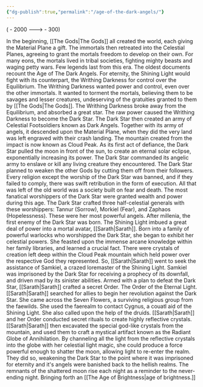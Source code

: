 ```yaml
---
{"dg-publish":true,"permalink":"/age-of-the-dark-angels/"}
---
```


( - 2000 ---> - 300)

In the beginning, [[The Gods\|The Gods]] all created the world, each giving the Material Plane a gift. The immortals then retreated into the Celestial Planes, agreeing to grant the mortals freedom to develop on their own. For many eons, the mortals lived in tribal societies, fighting mighty beasts and waging petty wars. Few legends last from this era. The oldest documents recount the Age of The Dark Angels. For eternity, the Shining Light would fight with its counterpart, the Writhing Darkness for control over the Equilibrium. The Writhing Darkness wanted power and control, even over the other immortals. It wanted to torment the mortals, believing them to be savages and lesser creatures, undeserving of the gratuities granted to them by [[The Gods\|The Gods]]. The Writhing Darkness broke away from the Equilibrium, and absorbed a great star. The raw power caused the Writhing Darkness to become the Dark Star. The Dark Star then created an army of Celestial Footsoldiers known as Dark Angels. Together with its army of angels, it descended upon the Material Plane, when they did the very land was left engraved with their crash landing. The mountain created from the impact is now known as Cloud Peak. As its first act of defiance, the Dark Star pulled the moon in front of the sun, to create an eternal solar eclipse, exponentially increasing its power. The Dark Star commanded its angelic army to enslave or kill any living creature they encountered. The Dark Star planned to weaken the other Gods by cutting them off from their followers. Every religion except the worship of the Dark Star was banned, and if they failed to comply, there was swift retribution in the form of execution. All that was left of the old world was a society built on fear and death. The most fanatical worshippers of the Dark Star were granted wealth and power during this age. The Dark Star crafted three half-celestial generals with these worshippers: Tannur (Sorrow), Morkiel (Fear), and Zaphaos (Hopelessness). These were her most powerful angels. After millenia, the first enemy of the Dark Star was born. The Shining Light imbued a great deal of power into a mortal avatar, [[Sarath\|Sarath]]. Born into a family of powerful warlocks who worshipped the Dark Star, she began to exhibit her celestial powers. She feasted upon the immense arcane knowledge within her family libraries, and learned a crucial fact. There were crystals of creation left deep within the Cloud Peak mountain which held power over the respective God they represented. So, [[Sarath\|Sarath]] went to seek the assistance of Samkiel, a crazed loremaster of the Shining Light. Samkiel was imprisoned by the Dark Star for receiving a prophecy of its downfall, and driven mad by its sinister abilities. Armed with a plan to defeat the Dark Star, [[Sarath\|Sarath]] crafted a secret Order. The Order of the Eternal Light. [[Sarath\|Sarath]] searched for allies to begin her revolution against the Dark Star. She came across the Seven Flowers, a surviving religious group from the faewilds. She used the faerealm to contact Cygnus, a couatl aid of the Shining Light. She also called upon the help of the druids. [[Sarath\|Sarath]] and her Order conducted secret rituals to create highly reflective crystals. [[Sarath\|Sarath]] then excavated the special god-like crystals from the mountain, and used them to craft a mystical artifact known as the Radiant Globe of Annihilation. By channeling all the light from the reflective crystals into the globe with her celestial light magic, she could produce a force powerful enough to shatter the moon, allowing light to re-enter the realm. They did so, weakening the Dark Star to the point where it was imprisoned for eternity and it's angels were banished back to the hellish realms. The remnants of the shattered moon rise each night as a reminder to the never-ending night. Bringing forth an [[The Age of Brightness\|age of brightness.]]
